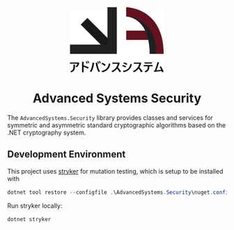 <p align="center">
  <a title="Project Logo">
    <img height="150" style="margin-top:15px" src="https://raw.githubusercontent.com/Advanced-Systems/vector-assets/master/advanced-systems-logo-annotated.svg">
  </a>
</p>

<h1 align="center">Advanced Systems Security</h1>

The `AdvancedSystems.Security` library provides classes and services for symmetric and
asymmetric standard cryptographic algorithms based on the .NET cryptography system.

## Development Environment

This project uses [stryker](https://stryker-mutator.io/) for mutation testing, which is
setup to be installed with

```powershell
dotnet tool restore --configfile .\AdvancedSystems.Security\nuget.config
```

Run stryker locally:

```powershell
dotnet stryker
```